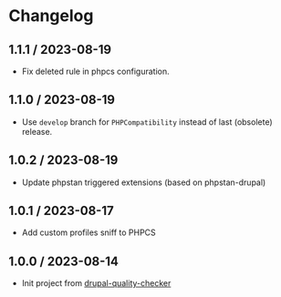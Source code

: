 # Changelog

## 1.1.1 / 2023-08-19
* Fix deleted rule in phpcs configuration.

## 1.1.0 / 2023-08-19
* Use `develop` branch for `PHPCompatibility` instead of last (obsolete) release.

## 1.0.2 / 2023-08-19
* Update phpstan triggered extensions (based on phpstan-drupal)

## 1.0.1 / 2023-08-17
* Add custom profiles sniff to PHPCS

## 1.0.0 / 2023-08-14
* Init project from [drupal-quality-checker](https://github.com/johnatas-x/drupal-quality-checker)
